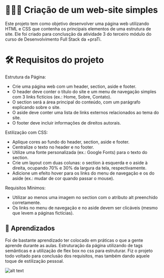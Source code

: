 
# 👨🏽‍💻 Criação de um web-site simples

Este projeto tem como objetivo desenvolver uma página web utilizando HTML e CSS que contenha os principais elementos de uma estrutura de site. Ele foi criado para conclusção da atividade 3 do terceiro módulo do curso de 
Desenvolvimento Full Stack da +praTi.

# 🛠️ Requisitos do projeto

Estrutura da Página:
- Crie uma página web com um header, section, aside e footer.
- O header deve conter o título do site e um menu de navegação simples com 3 links fictícios (ex.: Home, Sobre, Contato).
- O section será a área principal do conteúdo, com um parágrafo explicando sobre o site.
- O aside deve conter uma lista de links externos relacionados ao tema do site.
- O footer deve incluir informações de direitos autorais.

Estilização com CSS:
- Aplique cores ao fundo do header, section, aside e footer.
- Centralize o texto no header e no footer.
- Utilize uma fonte personalizada (ex.: Google Fonts) para o texto do section.
- Crie um layout com duas colunas: o section à esquerda e o aside à direita, ocupando 70% e 30% da largura da tela, respectivamente.
- Adicione um efeito hover para os links do menu de navegação e os do aside (ex.: mudar de cor quando passar o mouse).

Requisitos Mínimos:
- Utilizar ao menos uma imagem no section com o atributo alt preenchido corretamente.
- Os links no menu de navegação e no aside devem ser clicáveis (mesmo que levem a páginas fictícias).


## 📓 Aprendizados

Foi de bastante aprendizado ter colocado em práticas o que a gente aprende durante as aulas. Estruturação da página utilizando de tags semânticas e a utilização de flex box no css para estruturar. Fiz o projeto todo voltado para conclusão dos requisitos, mas também dando aquele toque de estilização pessoal. 

![alt text](../site-simples/imgs/image.png)

